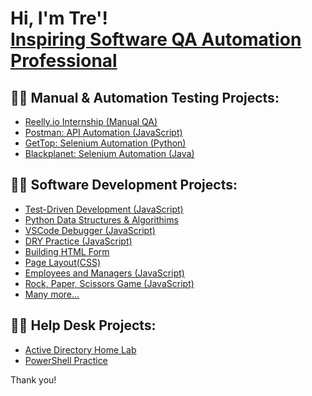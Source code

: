 <h1>Hi, I'm Tre'! <br/><a href="https://github.com/trebman95">Inspiring Software QA Automation Professional</a> </h1>

<h2>👨‍💻 Manual & Automation Testing Projects:</h2>

  - [Reelly.io Internship (Manual QA)](https://github.com/trebman95/ReellyInternship)
  - [Postman: API Automation (JavaScript)](https://github.com/trebman95/Postman-API-Automation)
  - [GetTop: Selenium Automation (Python)](https://github.com/trebman95/gettop-automation)
  - [Blackplanet: Selenium Automation (Java)](https://github.com/trebman95/Java_Selenium_Automation)

 <h2>👨‍💻 Software Development Projects:</h2>
  
  - [Test-Driven Development (JavaScript)](https://github.com/trebman95/TDD-Style-Project/tree/part-time)
  - [Python Data Structures & Algorithims](https://github.com/trebman95/Intro-to-Python)
  - [VSCode Debugger (JavaScript)](https://github.com/trebman95/VSCODE-Debug)
  - [DRY Practice (JavaScript)](https://github.com/trebman95/DRY-practice)
  - [Building HTML Form](https://github.com/trebman95/building-html-forms)
  - [Page Layout(CSS)](https://github.com/trebman95/building-html-forms/blob/main/style.css)
  - [Employees and Managers (JavaScript)](https://github.com/trebman95/employee-manager/tree/part-time)
  - [Rock, Paper, Scissors Game (JavaScript)](https://github.com/trebman95/Rock-Paper-Scissors)
  - [Many more...](https://github.com/trebman95?tab=repositories)
    
<h2>👨‍💻 Help Desk Projects:</h2>

  - [Active Directory Home Lab](https://github.com/trebman95/ActiveDirectoryLab)
  - [PowerShell Practice](https://github.com/trebman95/PowerShellPractice)

Thank you!

<!--
**trebman95/trebman95** is a ✨ _special_ ✨ repository because its `README.md` (this file) appears on your GitHub profile.
-->

